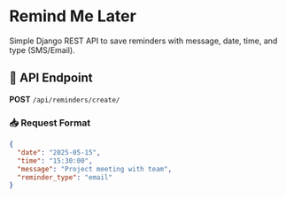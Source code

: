 # Remind Me Later

Simple Django REST API to save reminders with message, date, time, and type (SMS/Email).

## 🔗 API Endpoint

**POST** `/api/reminders/create/`

### 📥 Request Format
```json
{
  "date": "2025-05-15",
  "time": "15:30:00",
  "message": "Project meeting with team",
  "reminder_type": "email"
}
